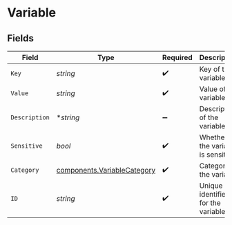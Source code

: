 # Variable


## Fields

| Field                                                                      | Type                                                                       | Required                                                                   | Description                                                                |
| -------------------------------------------------------------------------- | -------------------------------------------------------------------------- | -------------------------------------------------------------------------- | -------------------------------------------------------------------------- |
| `Key`                                                                      | *string*                                                                   | :heavy_check_mark:                                                         | Key of the variable                                                        |
| `Value`                                                                    | *string*                                                                   | :heavy_check_mark:                                                         | Value of the variable                                                      |
| `Description`                                                              | **string*                                                                  | :heavy_minus_sign:                                                         | Description of the variable                                                |
| `Sensitive`                                                                | *bool*                                                                     | :heavy_check_mark:                                                         | Whether the variable is sensitive                                          |
| `Category`                                                                 | [components.VariableCategory](../../models/components/variablecategory.md) | :heavy_check_mark:                                                         | Category of the variable                                                   |
| `ID`                                                                       | *string*                                                                   | :heavy_check_mark:                                                         | Unique identifier for the variable                                         |